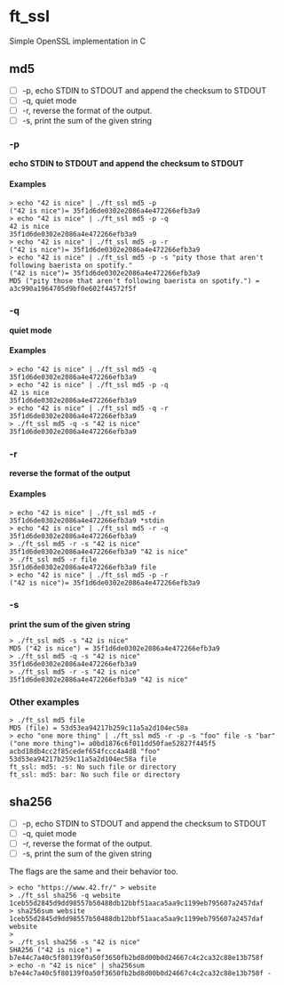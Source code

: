 # ft_ssl
Simple OpenSSL implementation in C

## md5


- [ ] -p, echo STDIN to STDOUT and append the checksum to STDOUT
- [ ] -q, quiet mode
- [ ] -r, reverse the format of the output.
- [ ] -s, print the sum of the given string

### -p

**echo STDIN to STDOUT and append the checksum to STDOUT**

#### Examples

```
> echo "42 is nice" | ./ft_ssl md5 -p
("42 is nice")= 35f1d6de0302e2086a4e472266efb3a9
> echo "42 is nice" | ./ft_ssl md5 -p -q
42 is nice
35f1d6de0302e2086a4e472266efb3a9
> echo "42 is nice" | ./ft_ssl md5 -p -r
("42 is nice")= 35f1d6de0302e2086a4e472266efb3a9
> echo "42 is nice" | ./ft_ssl md5 -p -s "pity those that aren't following baerista on spotify."
("42 is nice")= 35f1d6de0302e2086a4e472266efb3a9
MD5 ("pity those that aren't following baerista on spotify.") = a3c990a1964705d9bf0e602f44572f5f
```

### -q

**quiet mode**

#### Examples

```
> echo "42 is nice" | ./ft_ssl md5 -q
35f1d6de0302e2086a4e472266efb3a9
> echo "42 is nice" | ./ft_ssl md5 -p -q
42 is nice
35f1d6de0302e2086a4e472266efb3a9
> echo "42 is nice" | ./ft_ssl md5 -q -r
35f1d6de0302e2086a4e472266efb3a9
> ./ft_ssl md5 -q -s "42 is nice"
35f1d6de0302e2086a4e472266efb3a9
```

### -r

**reverse the format of the output**

#### Examples

```
> echo "42 is nice" | ./ft_ssl md5 -r
35f1d6de0302e2086a4e472266efb3a9 *stdin
> echo "42 is nice" | ./ft_ssl md5 -r -q
35f1d6de0302e2086a4e472266efb3a9
> ./ft_ssl md5 -r -s "42 is nice"
35f1d6de0302e2086a4e472266efb3a9 "42 is nice"
> ./ft_ssl md5 -r file
35f1d6de0302e2086a4e472266efb3a9 file
> echo "42 is nice" | ./ft_ssl md5 -p -r
("42 is nice")= 35f1d6de0302e2086a4e472266efb3a9
```

### -s

**print the sum of the given string**

```
> ./ft_ssl md5 -s "42 is nice"
MD5 ("42 is nice") = 35f1d6de0302e2086a4e472266efb3a9
> ./ft_ssl md5 -q -s "42 is nice"
35f1d6de0302e2086a4e472266efb3a9
> ./ft_ssl md5 -r -s "42 is nice"
35f1d6de0302e2086a4e472266efb3a9 "42 is nice"
```

### Other examples

```
> ./ft_ssl md5 file
MD5 (file) = 53d53ea94217b259c11a5a2d104ec58a
> echo "one more thing" | ./ft_ssl md5 -r -p -s "foo" file -s "bar"
("one more thing")= a0bd1876c6f011dd50fae52827f445f5
acbd18db4cc2f85cedef654fccc4a4d8 "foo"
53d53ea94217b259c11a5a2d104ec58a file
ft_ssl: md5: -s: No such file or directory
ft_ssl: md5: bar: No such file or directory
```

## sha256

- [ ] -p, echo STDIN to STDOUT and append the checksum to STDOUT
- [ ] -q, quiet mode
- [ ] -r, reverse the format of the output.
- [ ] -s, print the sum of the given string

The flags are the same and their behavior too.

```
> echo "https://www.42.fr/" > website
> ./ft_ssl sha256 -q website
1ceb55d2845d9dd98557b50488db12bbf51aaca5aa9c1199eb795607a2457daf
> sha256sum website
1ceb55d2845d9dd98557b50488db12bbf51aaca5aa9c1199eb795607a2457daf website
>
> ./ft_ssl sha256 -s "42 is nice"
SHA256 ("42 is nice") = b7e44c7a40c5f80139f0a50f3650fb2bd8d00b0d24667c4c2ca32c88e13b758f
> echo -n "42 is nice" | sha256sum
b7e44c7a40c5f80139f0a50f3650fb2bd8d00b0d24667c4c2ca32c88e13b758f -
```